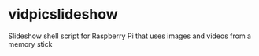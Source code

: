 # vidpicslideshow
Slideshow shell script for Raspberry Pi that uses images and videos from a memory stick
